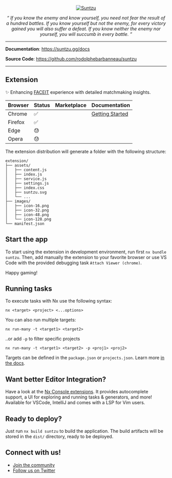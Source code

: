 <p align="center">
  <a href="https://suntzu.gg"><img src="./miscellaneous/images/suntzu-banner.png" alt="Suntzu"></a>
</p>
<p align="center">
    <em>“ If you know the enemy and know yourself, you need not fear the result of a hundred battles. If you know yourself but not the enemy, for every victory gained you will also suffer a defeat. If you know neither the enemy nor yourself, you will succumb in every battle. ”</em>
</p>

---

**Documentation**: <a href="https://suntzu.gg/docs" target="_blank">https://suntzu.gg/docs</a>

**Source Code**: <a href="https://github.com/rodolphebarbanneau/suntzu" target="_blank">https://github.com/rodolphebarbanneau/suntzu</a>

---

## Extension

✨ Enhancing [FACEIT](https://www.faceit.com) experience with detailed matchmaking insights.

| Browser | Status | Marketplace | Documentation |
| ------- | ------ | ----------- | ------------- |
| Chrome  | ✅ | | [Getting Started](https://developer.chrome.com/docs/extensions/mv3/getstarted) |
| Firefox | ✅ | | |
| Edge    | 😓 | | |
| Opera   | 😓 | | |

The extension distribution will generate a folder with the following structure:
```
extension/
├── assets/
│   ├── content.js
│   ├── index.js
│   ├── service.js
│   ├── settings.js
│   ├── index.css
│   ├── suntzu.svg
│   └── ...
├── images/
│   ├── icon-16.png
│   ├── icon-32.png
│   ├── icon-48.png
│   └── icon-128.png
└── manifest.json
```

## Start the app 

To start using the extension in development environment, run first `nx bundle suntzu`. Then, add manually the extension to your favorite browser or use VS Code with the provided debugging task `Attach Viewer (chrome)`.

Happy gaming!

## Running tasks

To execute tasks with Nx use the following syntax:

```
nx <target> <project> <...options>
```

You can also run multiple targets:

```
nx run-many -t <target1> <target2>
```

..or add `-p` to filter specific projects

```
nx run-many -t <target1> <target2> -p <proj1> <proj2>
```

Targets can be defined in the `package.json` or `projects.json`. Learn more [in the docs](https://nx.dev/core-features/run-tasks).

## Want better Editor Integration?

Have a look at the [Nx Console extensions](https://nx.dev/nx-console). It provides autocomplete support, a UI for exploring and running tasks & generators, and more! Available for VSCode, IntelliJ and comes with a LSP for Vim users.

## Ready to deploy?

Just run `nx build suntzu` to build the application. The build artifacts will be stored in the `dist/` directory, ready to be deployed.

## Connect with us!

- [Join the community](https://www.reddit.com/r/suntzugg)
- [Follow us on Twitter](https://twitter.com/suntzugg)

